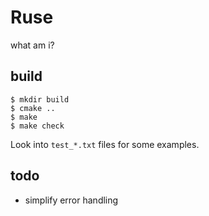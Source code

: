 # Ruse

what am i?

## build

```
$ mkdir build
$ cmake ..
$ make
$ make check
```

Look into `test_*.txt` files for some examples.

## todo

* simplify error handling
